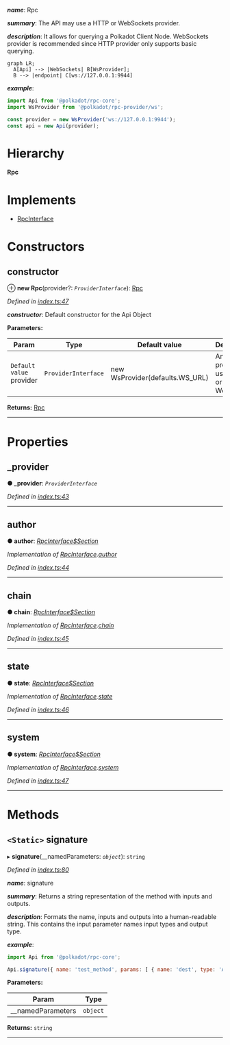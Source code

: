 

*__name__*: Rpc

*__summary__*: The API may use a HTTP or WebSockets provider.

*__description__*: It allows for querying a Polkadot Client Node. WebSockets provider is recommended since HTTP provider only supports basic querying.

```mermaid
graph LR;
  A[Api] --> |WebSockets| B[WsProvider];
  B --> |endpoint| C[ws://127.0.0.1:9944]
```

*__example__*:   
```javascript
import Api from '@polkadot/rpc-core';
import WsProvider from '@polkadot/rpc-provider/ws';

const provider = new WsProvider('ws://127.0.0.1:9944');
const api = new Api(provider);
```

# Hierarchy

**Rpc**

# Implements

* [RpcInterface](../interfaces/_types_d_.rpcinterface.md)

# Constructors

<a id="constructor"></a>

##  constructor

⊕ **new Rpc**(provider?: *`ProviderInterface`*): [Rpc](_index_.rpc.md)

*Defined in [index.ts:47](https://github.com/polkadot-js/api/blob/27b2885/packages/rpc-core/src/index.ts#L47)*

*__constructor__*: Default constructor for the Api Object

**Parameters:**

| Param | Type | Default value | Description |
| ------ | ------ | ------ | ------ |
| `Default value` provider | `ProviderInterface` |  new WsProvider(defaults.WS_URL) |  An API provider using HTTP or WebSocket |

**Returns:** [Rpc](_index_.rpc.md)

___

# Properties

<a id="_provider"></a>

##  _provider

**● _provider**: *`ProviderInterface`*

*Defined in [index.ts:43](https://github.com/polkadot-js/api/blob/27b2885/packages/rpc-core/src/index.ts#L43)*

___
<a id="author"></a>

##  author

**● author**: *[RpcInterface$Section](../modules/_types_d_.md#rpcinterface_section)*

*Implementation of [RpcInterface](../interfaces/_types_d_.rpcinterface.md).[author](../interfaces/_types_d_.rpcinterface.md#author)*

*Defined in [index.ts:44](https://github.com/polkadot-js/api/blob/27b2885/packages/rpc-core/src/index.ts#L44)*

___
<a id="chain"></a>

##  chain

**● chain**: *[RpcInterface$Section](../modules/_types_d_.md#rpcinterface_section)*

*Implementation of [RpcInterface](../interfaces/_types_d_.rpcinterface.md).[chain](../interfaces/_types_d_.rpcinterface.md#chain)*

*Defined in [index.ts:45](https://github.com/polkadot-js/api/blob/27b2885/packages/rpc-core/src/index.ts#L45)*

___
<a id="state"></a>

##  state

**● state**: *[RpcInterface$Section](../modules/_types_d_.md#rpcinterface_section)*

*Implementation of [RpcInterface](../interfaces/_types_d_.rpcinterface.md).[state](../interfaces/_types_d_.rpcinterface.md#state)*

*Defined in [index.ts:46](https://github.com/polkadot-js/api/blob/27b2885/packages/rpc-core/src/index.ts#L46)*

___
<a id="system"></a>

##  system

**● system**: *[RpcInterface$Section](../modules/_types_d_.md#rpcinterface_section)*

*Implementation of [RpcInterface](../interfaces/_types_d_.rpcinterface.md).[system](../interfaces/_types_d_.rpcinterface.md#system)*

*Defined in [index.ts:47](https://github.com/polkadot-js/api/blob/27b2885/packages/rpc-core/src/index.ts#L47)*

___

# Methods

<a id="signature"></a>

## `<Static>` signature

▸ **signature**(__namedParameters: *`object`*): `string`

*Defined in [index.ts:80](https://github.com/polkadot-js/api/blob/27b2885/packages/rpc-core/src/index.ts#L80)*

*__name__*: signature

*__summary__*: Returns a string representation of the method with inputs and outputs.

*__description__*: Formats the name, inputs and outputs into a human-readable string. This contains the input parameter names input types and output type.

*__example__*:   
```javascript
import Api from '@polkadot/rpc-core';

Api.signature({ name: 'test_method', params: [ { name: 'dest', type: 'Address' } ], type: 'Address' }); // => test_method (dest: Address): Address
```

**Parameters:**

| Param | Type |
| ------ | ------ |
| __namedParameters | `object` |

**Returns:** `string`

___

